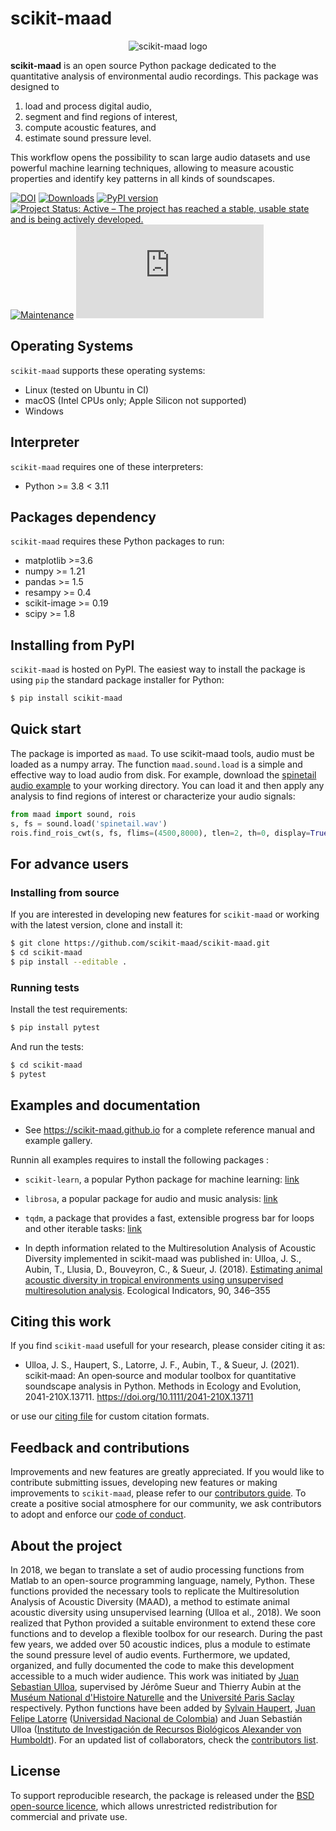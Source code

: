 
# scikit-maad

<div align="center">
    <img src="https://raw.githubusercontent.com/scikit-maad/scikit-maad/production/docs/logo/maad_key_visual_blue.png" alt="scikit-maad logo"/>
</div>

**scikit-maad** is an open source Python package dedicated to the quantitative analysis of environmental audio recordings. This package was designed to 
1. load and process digital audio, 
2. segment and find regions of interest, 
3. compute acoustic features, and 
4. estimate sound pressure level. 

This workflow opens the possibility to scan large audio datasets and use powerful machine learning techniques, allowing to measure acoustic properties and identify key patterns in all kinds of soundscapes.

[![DOI](https://zenodo.org/badge/148142520.svg)](https://zenodo.org/badge/latestdoi/148142520)
[![Downloads](https://static.pepy.tech/badge/scikit-maad)](https://pepy.tech/project/scikit-maad)
[![PyPI version](https://badge.fury.io/py/scikit-maad.svg)](https://badge.fury.io/py/scikit-maad)
[![Project Status: Active – The project has reached a stable, usable state and is being actively developed.](https://www.repostatus.org/badges/latest/active.svg)](https://www.repostatus.org/#active)
[![Maintenance](https://img.shields.io/badge/Maintained%3F-yes-green.svg)](https://GitHub.com/Naereen/StrapDown.js/graphs/commit-activity)
[![Citation Badge](https://api.juleskreuer.eu/citation-badge.php?doi=10.1111/2041-210X.13711)](https://juleskreuer.eu/projekte/citation-badge/)
<!--[![Python 3.6](https://img.shields.io/badge/python-3.6-blue.svg)](https://www.python.org/downloads/release/python-360/)-->

## Operating Systems

`scikit-maad` supports these operating systems:

- Linux (tested on Ubuntu in CI)
- macOS (Intel CPUs only; Apple Silicon not supported)
- Windows

## Interpreter

`scikit-maad` requires one of these interpreters:

- Python >= 3.8 < 3.11

## Packages dependency

`scikit-maad` requires these Python packages to run:

- matplotlib >=3.6
- numpy >= 1.21
- pandas >= 1.5
- resampy >= 0.4
- scikit-image >= 0.19
- scipy >= 1.8

## Installing from PyPI

`scikit-maad` is hosted on PyPI. The easiest way to install the package is using `pip` the standard package installer for Python:

```bash
$ pip install scikit-maad
```

## Quick start

The package is imported as `maad`. To use scikit-maad tools, audio must be loaded as a numpy array. The function `maad.sound.load` is a simple and effective way to load audio from disk. For example, download the [spinetail audio example](https://raw.githubusercontent.com/scikit-maad/scikit-maad/production/data/spinetail.wav) to your working directory. You can load it and then apply any analysis to find regions of interest or characterize your audio signals:

```python
from maad import sound, rois
s, fs = sound.load('spinetail.wav')
rois.find_rois_cwt(s, fs, flims=(4500,8000), tlen=2, th=0, display=True)
```
## For advance users
### Installing from source

If you are interested in developing new features for `scikit-maad` or working with the latest version, clone and install it:

```bash
$ git clone https://github.com/scikit-maad/scikit-maad.git
$ cd scikit-maad
$ pip install --editable .
```

### Running tests

Install the test requirements:

```bash
$ pip install pytest
```

And run the tests:

```bash
$ cd scikit-maad
$ pytest
```

## Examples and documentation
- See https://scikit-maad.github.io for a complete reference manual and example gallery.

Runnin all examples requires to install the following packages :
- `scikit-learn`, a popular Python package for machine learning: [link](https://scikit-learn.org/stable/install.html)
- `librosa`, a popular package for audio and music analysis: [link](https://librosa.org/doc/latest/install.html)
- `tqdm`, a package that provides a fast, extensible progress bar for loops and other iterable tasks: [link](https://pypi.org/project/tqdm/)
  
- In depth information related to the Multiresolution Analysis of Acoustic Diversity implemented in scikit-maad was published in: Ulloa, J. S., Aubin, T., Llusia, D., Bouveyron, C., & Sueur, J. (2018). [Estimating animal acoustic diversity in tropical environments using unsupervised multiresolution analysis](https://doi.org/10.1016/j.ecolind.2018.03.026). Ecological Indicators, 90, 346–355

## Citing this work

If you find `scikit-maad` usefull for your research, please consider citing it as:

- Ulloa, J. S., Haupert, S., Latorre, J. F., Aubin, T., & Sueur, J. (2021). scikit‐maad: An open‐source and modular toolbox for quantitative soundscape analysis in Python. Methods in Ecology and Evolution, 2041-210X.13711. https://doi.org/10.1111/2041-210X.13711

or use our [citing file](https://raw.githubusercontent.com/scikit-maad/scikit-maad/production/CITATION.bib) for custom citation formats.

## Feedback and contributions
Improvements and new features are greatly appreciated. If you would like to contribute submitting issues, developing new features or making improvements to `scikit-maad`, please refer to our [contributors guide](https://raw.githubusercontent.com/scikit-maad/scikit-maad/production/CONTRIBUTING.md). 
To create a positive social atmosphere for our community, we ask contributors to adopt and enforce our [code of conduct](https://raw.githubusercontent.com/scikit-maad/scikit-maad/production/CODE_OF_CONDUCT.md).

## About the project
In 2018, we began to translate a set of audio processing functions from Matlab to an open-source programming language, namely, Python. These functions provided the necessary tools to replicate the Multiresolution Analysis of Acoustic Diversity (MAAD), a method to estimate animal acoustic diversity using unsupervised learning (Ulloa et al., 2018). We soon realized that Python provided a suitable environment to extend these core functions and to develop a flexible toolbox for our research. During the past few years, we added over 50 acoustic indices, plus a module to estimate the sound pressure level of audio events. Furthermore, we updated, organized, and fully documented the code to make this development accessible to a much wider audience. This work was initiated by [Juan Sebastian Ulloa](https://www.researchgate.net/profile/Juan_Ulloa), supervised by Jérôme Sueur and Thierry Aubin at the [Muséum National d'Histoire Naturelle](http://isyeb.mnhn.fr/fr) and the [Université Paris Saclay](http://neuro-psi.cnrs.fr/) respectively. Python functions have been added by [Sylvain Haupert](https://www.researchgate.net/profile/Sylvain_Haupert), [Juan Felipe Latorre](https://www.researchgate.net/profile/Juan_Latorre_Gil) ([Universidad Nacional de Colombia](https://unal.edu.co/)) and Juan Sebastián Ulloa ([Instituto de Investigación de Recursos Biológicos Alexander von Humboldt](http://www.humboldt.org.co/)). For an updated list of collaborators, check the [contributors list](https://github.com/scikit-maad/scikit-maad/graphs/contributors).

## License
To support reproducible research, the package is released under the [BSD open-source licence](https://raw.githubusercontent.com/scikit-maad/scikit-maad/production/LICENSE.md), which allows unrestricted redistribution for commercial and private use.

